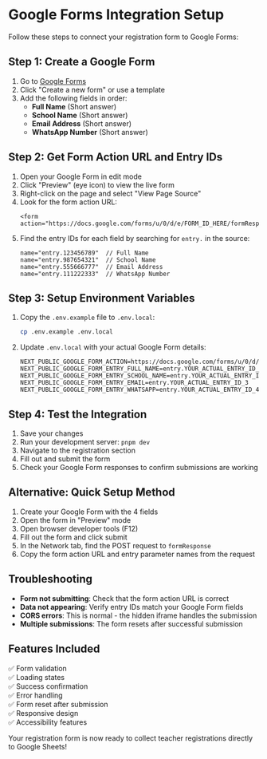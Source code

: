 # Google Forms Integration Setup

Follow these steps to connect your registration form to Google Forms:

## Step 1: Create a Google Form

1. Go to [Google Forms](https://forms.google.com)
2. Click "Create a new form" or use a template
3. Add the following fields in order:
   - **Full Name** (Short answer)
   - **School Name** (Short answer)
   - **Email Address** (Short answer)
   - **WhatsApp Number** (Short answer)

## Step 2: Get Form Action URL and Entry IDs

1. Open your Google Form in edit mode
2. Click "Preview" (eye icon) to view the live form
3. Right-click on the page and select "View Page Source"
4. Look for the form action URL:
   ```
   <form action="https://docs.google.com/forms/u/0/d/e/FORM_ID_HERE/formResponse"
   ```
5. Find the entry IDs for each field by searching for `entry.` in the source:
   ```
   name="entry.123456789"  // Full Name
   name="entry.987654321"  // School Name
   name="entry.555666777"  // Email Address
   name="entry.111222333"  // WhatsApp Number
   ```

## Step 3: Setup Environment Variables

1. Copy the `.env.example` file to `.env.local`:

   ```bash
   cp .env.example .env.local
   ```

2. Update `.env.local` with your actual Google Form details:
   ```env
   NEXT_PUBLIC_GOOGLE_FORM_ACTION=https://docs.google.com/forms/u/0/d/e/YOUR_ACTUAL_FORM_ID/formResponse
   NEXT_PUBLIC_GOOGLE_FORM_ENTRY_FULL_NAME=entry.YOUR_ACTUAL_ENTRY_ID_1
   NEXT_PUBLIC_GOOGLE_FORM_ENTRY_SCHOOL_NAME=entry.YOUR_ACTUAL_ENTRY_ID_2
   NEXT_PUBLIC_GOOGLE_FORM_ENTRY_EMAIL=entry.YOUR_ACTUAL_ENTRY_ID_3
   NEXT_PUBLIC_GOOGLE_FORM_ENTRY_WHATSAPP=entry.YOUR_ACTUAL_ENTRY_ID_4
   ```

## Step 4: Test the Integration

1. Save your changes
2. Run your development server: `pnpm dev`
3. Navigate to the registration section
4. Fill out and submit the form
5. Check your Google Form responses to confirm submissions are working

## Alternative: Quick Setup Method

1. Create your Google Form with the 4 fields
2. Open the form in "Preview" mode
3. Open browser developer tools (F12)
4. Fill out the form and click submit
5. In the Network tab, find the POST request to `formResponse`
6. Copy the form action URL and entry parameter names from the request

## Troubleshooting

- **Form not submitting**: Check that the form action URL is correct
- **Data not appearing**: Verify entry IDs match your Google Form fields
- **CORS errors**: This is normal - the hidden iframe handles the submission
- **Multiple submissions**: The form resets after successful submission

## Features Included

✅ Form validation  
✅ Loading states  
✅ Success confirmation  
✅ Error handling  
✅ Form reset after submission  
✅ Responsive design  
✅ Accessibility features

Your registration form is now ready to collect teacher registrations directly to Google Sheets!
